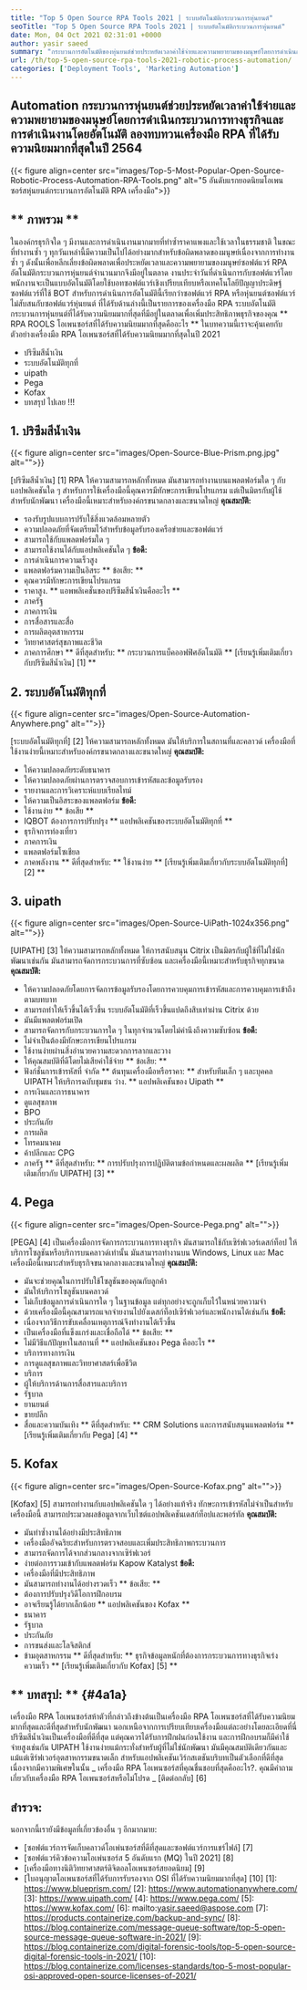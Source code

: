 ```yaml
---
title: "Top 5 Open Source RPA Tools 2021 | ระบบอัตโนมัติกระบวนการหุ่นยนต์" 
seoTitle: "Top 5 Open Source RPA Tools 2021 | ระบบอัตโนมัติกระบวนการหุ่นยนต์" 
date: Mon, 04 Oct 2021 02:31:01 +0000
author: yasir saeed
summary: "กระบวนการอัตโนมัติของหุ่นยนต์ช่วยประหยัดเวลาค่าใช้จ่ายและความพยายามของมนุษย์โดยการดำเนินกระบวนการทางธุรกิจโดยอัตโนมัติและการดำเนินงาน ลองทบทวนเครื่องมือ RPA ที่ได้รับความนิยมมากที่สุดในปี 2564" 
url: /th/top-5-open-source-rpa-tools-2021-robotic-process-automation/
categories: ['Deployment Tools', 'Marketing Automation']
---
```


## Automation กระบวนการหุ่นยนต์ช่วยประหยัดเวลาค่าใช้จ่ายและความพยายามของมนุษย์โดยการดำเนินกระบวนการทางธุรกิจและการดำเนินงานโดยอัตโนมัติ ลองทบทวนเครื่องมือ RPA ที่ได้รับความนิยมมากที่สุดในปี 2564

{{< figure align=center src="images/Top-5-Most-Popular-Open-Source-Robotic-Process-Automation-RPA-Tools.png" alt="5 อันดับแรกยอดนิยมโอเพนซอร์สหุ่นยนต์กระบวนการอัตโนมัติ RPA เครื่องมือ">}}


## ** ภาพรวม **
ในองค์กรธุรกิจใด ๆ มีงานและการดำเนินงานมากมายที่ทำซ้ำราคาแพงและใช้เวลาในธรรมชาติ ในขณะที่ทำงานซ้ำ ๆ ทุกวันเหล่านี้มีความเป็นไปได้อย่างมากสำหรับข้อผิดพลาดของมนุษย์เนื่องจากการทำงานซ้ำ ๆ ดังนั้นเพื่อหลีกเลี่ยงข้อผิดพลาดเพื่อประหยัดเวลาและความพยายามของมนุษย์ซอฟต์แวร์ RPA อัตโนมัติกระบวนการหุ่นยนต์จำนวนมากจึงมีอยู่ในตลาด
งานประจำวันที่ดำเนินการกับซอฟต์แวร์โดยพนักงานจะเป็นแบบอัตโนมัติโดยใช้บอทซอฟต์แวร์เชิงเปรียบเทียบหรือเทคโนโลยีปัญญาประดิษฐ์ ซอฟต์แวร์ที่ใช้ BOT สำหรับการดำเนินการอัตโนมัตินี้เรียกว่าซอฟต์แวร์ RPA หรือหุ่นยนต์ซอฟต์แวร์ไม่สับสนกับซอฟต์แวร์หุ่นยนต์ ที่ได้รับด้านล่างนี้เป็นรายการของเครื่องมือ RPA ระบบอัตโนมัติกระบวนการหุ่นยนต์ที่ได้รับความนิยมมากที่สุดที่มีอยู่ในตลาดเพื่อเพิ่มประสิทธิภาพธุรกิจของคุณ
** RPA ROOLS โอเพนซอร์สที่ได้รับความนิยมมากที่สุดคืออะไร ** ในบทความนี้เราจะคุ้นเคยกับตัวอย่างเครื่องมือ RPA โอเพนซอร์สที่ได้รับความนิยมมากที่สุดในปี 2021
  * ปริซึมสีน้ำเงิน
  * ระบบอัตโนมัติทุกที่
  * uipath
  * Pega
  * Kofax
  * บทสรุป
ไปเลย !!!

## 1. ปริซึมสีน้ำเงิน

{{< figure align=center src="images/Open-Source-Blue-Prism.png.jpg" alt="">}}

[ปริซึมสีน้ำเงิน] [1] RPA ให้ความสามารถหลักทั้งหมด มันสามารถทำงานบนแพลตฟอร์มใด ๆ กับแอปพลิเคชันใด ๆ สำหรับการใช้เครื่องมือนี้คุณควรมีทักษะการเขียนโปรแกรม แต่เป็นมิตรกับผู้ใช้สำหรับนักพัฒนา เครื่องมือนี้เหมาะสำหรับองค์กรขนาดกลางและขนาดใหญ่
**คุณสมบัติ:**
  * รองรับรูปแบบการปรับใช้สิ่งแวดล้อมหลายตัว
  * ความปลอดภัยที่จัดเตรียมไว้สำหรับข้อมูลรับรองเครือข่ายและซอฟต์แวร์
  * สามารถใช้กับแพลตฟอร์มใด ๆ
  * สามารถใช้งานได้กับแอปพลิเคชันใด ๆ
**ข้อดี:**
  * การดำเนินการความเร็วสูง
  * แพลตฟอร์มความเป็นอิสระ
** ข้อเสีย: **
  * คุณควรมีทักษะการเขียนโปรแกรม
  * ราคาสูง.
** แอพพลิเคชั่นของปริซึมสีน้ำเงินคืออะไร **
  * ภาครัฐ
  * ภาคการเงิน
  * การสื่อสารและสื่อ
  * การผลิตอุตสาหกรรม
  * วิทยาศาสตร์สุขภาพและชีวิต
  * ภาคการศึกษา
** ดีที่สุดสำหรับ: ** กระบวนการแบ็คออฟฟิศอัตโนมัติ
** [เรียนรู้เพิ่มเติมเกี่ยวกับปริซึมสีน้ำเงิน] [1] **

## 2. ระบบอัตโนมัติทุกที่

{{< figure align=center src="images/Open-Source-Automation-Anywhere.png" alt="">}}

[ระบบอัตโนมัติทุกที่] [2] ให้ความสามารถหลักทั้งหมด มันให้บริการในสถานที่และคลาวด์ เครื่องมือที่ใช้งานง่ายนี้เหมาะสำหรับองค์กรขนาดกลางและขนาดใหญ่
**คุณสมบัติ:**
  * ให้ความปลอดภัยระดับธนาคาร
  * ให้ความปลอดภัยผ่านการตรวจสอบการเข้ารหัสและข้อมูลรับรอง
  * รายงานและการวิเคราะห์แบบเรียลไทม์
  * ให้ความเป็นอิสระของแพลตฟอร์ม
**ข้อดี:**
  * ใช้งานง่าย
** ข้อเสีย **
  * IQBOT ต้องการการปรับปรุง
** แอปพลิเคชันของระบบอัตโนมัติทุกที่ **
  * ธุรกิจการท่องเที่ยว
  * ภาคการเงิน
  * แพลตฟอร์มโซเชียล
  * ภาคพลังงาน
** ดีที่สุดสำหรับ: ** ใช้งานง่าย
** [เรียนรู้เพิ่มเติมเกี่ยวกับระบบอัตโนมัติทุกที่] [2] **

## 3. uipath

{{< figure align=center src="images/Open-Source-UiPath-1024x356.png" alt="">}}

[UIPATH] [3] ให้ความสามารถหลักทั้งหมด ให้การสนับสนุน Citrix เป็นมิตรกับผู้ใช้ที่ไม่ใช่นักพัฒนาเช่นกัน มันสามารถจัดการกระบวนการที่ซับซ้อน และเครื่องมือนี้เหมาะสำหรับธุรกิจทุกขนาด
**คุณสมบัติ:**
  * ให้ความปลอดภัยโดยการจัดการข้อมูลรับรองโดยการควบคุมการเข้ารหัสและการควบคุมการเข้าถึงตามบทบาท
  * สามารถทำให้เร็วขึ้นได้เร็วขึ้น ระบบอัตโนมัติที่เร็วขึ้นแปดถึงสิบเท่าผ่าน Citrix ด้วย
  * มันมีแพลตฟอร์มเปิด
  * สามารถจัดการกับกระบวนการใด ๆ ในทุกจำนวนโดยไม่คำนึงถึงความซับซ้อน
**ข้อดี:**
  * ไม่จำเป็นต้องมีทักษะการเขียนโปรแกรม
  * ใช้งานง่ายผ่านสิ่งอำนวยความสะดวกการลากและวาง
  * ให้คุณสมบัติที่ดีโดยไม่เสียค่าใช้จ่าย
** ข้อเสีย: **
  * ฟังก์ชั่นการเข้ารหัสที่ จำกัด
** ต้นทุนเครื่องมือหรือราคา: **
สำหรับทีมเล็ก ๆ และบุคคล UIPATH ให้บริการฉบับชุมชน ว่าง.
** แอปพลิเคชันของ Uipath **
  * การเงินและการธนาคาร
  * ดูแลสุขภาพ
  * BPO
  * ประกันภัย
  * การผลิต
  * โทรคมนาคม
  * ค้าปลีกและ CPG
  * ภาครัฐ
** ดีที่สุดสำหรับ: ** การปรับปรุงการปฏิบัติตามข้อกำหนดและผลผลิต
** [เรียนรู้เพิ่มเติมเกี่ยวกับ UIPATH] [3] **

## 4. Pega

{{< figure align=center src="images/Open-Source-Pega.png" alt="">}}

[PEGA] [4] เป็นเครื่องมือการจัดการกระบวนการทางธุรกิจ มันสามารถใช้กับเซิร์ฟเวอร์เดสก์ท็อป ให้บริการโซลูชันหรือบริการบนคลาวด์เท่านั้น มันสามารถทำงานบน Windows, Linux และ Mac เครื่องมือนี้เหมาะสำหรับธุรกิจขนาดกลางและขนาดใหญ่
**คุณสมบัติ:**
  * มันจะช่วยคุณในการปรับใช้โซลูชันของคุณกับลูกค้า
  * มันให้บริการโซลูชันบนคลาวด์
  * ไม่เก็บข้อมูลการดำเนินการใด ๆ ในฐานข้อมูล แต่ทุกอย่างจะถูกเก็บไว้ในหน่วยความจำ
  * ด้วยเครื่องมือนี้คุณสามารถแจกจ่ายงานไปยังเดสก์ท็อปเซิร์ฟเวอร์และพนักงานได้เช่นกัน
**ข้อดี:**
  * เนื่องจากวิธีการขับเคลื่อนเหตุการณ์จึงทำงานได้เร็วขึ้น
  * เป็นเครื่องมือที่แข็งแกร่งและเชื่อถือได้
** ข้อเสีย: **
  * ไม่มีวิธีแก้ปัญหาในสถานที่
** แอปพลิเคชันของ Pega คืออะไร **
  * บริการทางการเงิน
  * การดูแลสุขภาพและวิทยาศาสตร์เพื่อชีวิต
  * บริการ
  * ผู้ให้บริการด้านการสื่อสารและบริการ
  * รัฐบาล
  * ยานยนต์
  * ขายปลีก
  * สื่อและความบันเทิง
** ดีที่สุดสำหรับ: ** CRM Solutions และการสนับสนุนแพลตฟอร์ม
** [เรียนรู้เพิ่มเติมเกี่ยวกับ Pega] [4] **

## 5. Kofax

{{< figure align=center src="images/Open-Source-Kofax.png" alt="">}}

[Kofax] [5] สามารถทำงานกับแอปพลิเคชันใด ๆ ได้อย่างแท้จริง ทักษะการเข้ารหัสไม่จำเป็นสำหรับเครื่องมือนี้ สามารถประมวลผลข้อมูลจากเว็บไซต์แอปพลิเคชันเดสก์ท็อปและพอร์ทัล
**คุณสมบัติ:**
  * มันทำซ้ำงานได้อย่างมีประสิทธิภาพ
  * เครื่องมืออัจฉริยะสำหรับการตรวจสอบและเพิ่มประสิทธิภาพกระบวนการ
  * สามารถจัดการได้จากส่วนกลางจากเซิร์ฟเวอร์
  * ง่ายต่อการรวมเข้ากับแพลตฟอร์ม Kapow Katalyst
**ข้อดี:**
  * เครื่องมือที่มีประสิทธิภาพ
  * มันสามารถทำงานได้อย่างรวดเร็ว
** ข้อเสีย: **
  * ต้องการปรับปรุงวิดีโอการฝึกอบรม
  * อาจเรียนรู้ได้ยากเล็กน้อย
** แอปพลิเคชันของ Kofax **
  * ธนาคาร
  * รัฐบาล
  * ประกันภัย
  * การขนส่งและโลจิสติกส์
  * ข้ามอุตสาหกรรม
** ดีที่สุดสำหรับ: ** ธุรกิจข้อมูลหนักที่ต้องการกระบวนการทางธุรกิจเร่งความเร็ว
** [เรียนรู้เพิ่มเติมเกี่ยวกับ Kofax] [5] **

## ** บทสรุป: ** {#4a1a}
เครื่องมือ RPA โอเพนซอร์สห้าตัวที่กล่าวถึงข้างต้นเป็นเครื่องมือ RPA โอเพนซอร์สที่ได้รับความนิยมมากที่สุดและดีที่สุดสำหรับนักพัฒนา นอกเหนือจากการเปรียบเทียบเครื่องมือแต่ละอย่างโดยละเอียดที่นี่ปริซึมสีน้ำเงินเป็นเครื่องมือที่ดีที่สุด แต่คุณควรได้รับการฝึกฝนก่อนใช้งาน และการฝึกอบรมก็มีค่าใช้จ่ายสูงเช่นกัน UIPATH ใช้งานง่ายแม้กระทั่งสำหรับผู้ที่ไม่ใช่นักพัฒนา มันมีคุณสมบัติเดียวกันและแม้แต่เซิร์ฟเวอร์อุตสาหกรรมขนาดเล็ก สำหรับแอปพลิเคชันเวิร์กสเตชันบริบทเป็นตัวเลือกที่ดีที่สุดเนื่องจากมีความพิเศษในนั้น
_ เครื่องมือ RPA โอเพนซอร์สที่คุณชื่นชอบที่สุดคืออะไร?. คุณมีคำถามเกี่ยวกับเครื่องมือ RPA โอเพนซอร์สหรือไม่โปรด _ [ติดต่อกลับ] [6]

## สำรวจ:
นอกจากนี้เรายังมีข้อมูลที่เกี่ยวข้องอื่น ๆ อีกมากมาย:
  * [ซอฟต์แวร์การจัดเก็บคลาวด์โอเพ่นซอร์สที่ดีที่สุดและซอฟต์แวร์การแชร์ไฟล์] [7]
  * [ซอฟต์แวร์คิวข้อความโอเพ่นซอร์ส 5 อันดับแรก (MQ) ในปี 2021] [8]
  * [เครื่องมือทางนิติวิทยาศาสตร์ดิจิตอลโอเพนซอร์สยอดนิยม] [9]
  * [ใบอนุญาตโอเพนซอร์สที่ได้รับการรับรองจาก OSI ที่ได้รับความนิยมมากที่สุด] [10]
[1]: https://www.blueprism.com/
[2]: https://www.automationanywhere.com/
[3]: https://www.uipath.com/
[4]: https://www.pega.com/
[5]: https://www.kofax.com/
[6]: mailto:yasir.saeed@aspose.com
[7]: https://products.containerize.com/backup-and-sync/
[8]: https://blog.containerize.com/message-queue-software/top-5-open-source-message-queue-software-in-2021/
[9]: https://blog.containerize.com/digital-forensic-tools/top-5-open-source-digital-forensic-tools-in-2021/
[10]: https://blog.containerize.com/licenses-standards/top-5-most-popular-osi-approved-open-source-licenses-of-2021/

